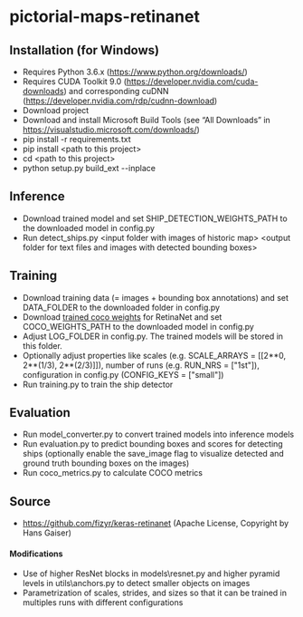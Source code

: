 # pictorial-maps-retinanet

## Installation (for Windows)

* Requires Python 3.6.x (https://www.python.org/downloads/)
* Requires CUDA Toolkit 9.0 (https://developer.nvidia.com/cuda-downloads) and corresponding cuDNN (https://developer.nvidia.com/rdp/cudnn-download)
* Download project
* Download and install Microsoft Build Tools (see “All Downloads” in https://visualstudio.microsoft.com/downloads/)
* pip install -r requirements.txt
* pip install \<path to this project>
* cd \<path to this project>
* python setup.py build_ext --inplace


## Inference

* Download trained model and set SHIP_DETECTION_WEIGHTS_PATH to the downloaded model in config.py
* Run detect_ships.py \<input folder with images of historic map> \<output folder for text files and images with detected bounding boxes>


## Training

* Download training data (= images + bounding box annotations) and set DATA_FOLDER to the downloaded folder in config.py
* Download [trained coco weights](https://github.com/fizyr/keras-retinanet/releases/download/0.5.0/resnet50_coco_best_v2.1.0.h5) for RetinaNet and set COCO_WEIGHTS_PATH to the downloaded model in config.py
* Adjust LOG_FOLDER in config.py. The trained models will be stored in this folder.
* Optionally adjust properties like scales (e.g. SCALE_ARRAYS = [[2&ast;&ast;0, 2&ast;&ast;(1/3), 2&ast;&ast;(2/3)]]), number of runs (e.g. RUN_NRS = ["1st"]), configuration in config.py (CONFIG_KEYS = ["small"])
* Run training.py to train the ship detector


## Evaluation

* Run model_converter.py to convert trained models into inference models
* Run evaluation.py to predict bounding boxes and scores for detecting ships (optionally enable the save_image flag to visualize detected and ground truth bounding boxes on the images)
* Run coco_metrics.py to calculate COCO metrics


## Source
* https://github.com/fizyr/keras-retinanet (Apache License, Copyright by Hans Gaiser)


#### Modifications
* Use of higher ResNet blocks in models\resnet.py and higher pyramid levels in utils\anchors.py to detect smaller objects on images
* Parametrization of scales, strides, and sizes so that it can be trained in multiples runs with different configurations